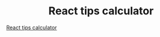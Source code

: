 <h1 align="center" height="32">React tips calculator</h1>
<a href="https://alesijbusch.github.io/react-tips-calculator/" target="_blank">React tips calculator</a>
